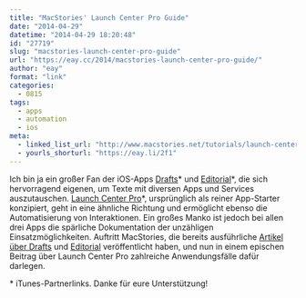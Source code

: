 ```yaml
---
title: "MacStories' Launch Center Pro Guide"
date: "2014-04-29"
datetime: "2014-04-29 18:20:48"
id: "27719"
slug: "macstories-launch-center-pro-guide"
url: "https://eay.cc/2014/macstories-launch-center-pro-guide/"
author: "eay"
format: "link"
categories:
  - 0815
tags:
  - apps
  - automation
  - ios
meta:
  - linked_list_url: "http://www.macstories.net/tutorials/launch-center-pro-guide/"
  - yourls_shorturl: "https://eay.li/2f1"
---
```


Ich bin ja ein großer Fan der iOS-Apps [Drafts](https://eay.li/drafts)\* und [Editorial](https://eay.li/editorial)\*, die sich hervorragend eigenen, um Texte mit diversen Apps und Services auszutauschen. [Launch Center Pro](https://eay.li/launchcenterpro)\*, ursprünglich als reiner App-Starter konzipiert, geht in eine ähnliche Richtung und ermöglicht ebenso die Automatisierung von Interaktionen. Ein großes Manko ist jedoch bei allen drei Apps die spärliche Dokumentation der unzähligen Einsatzmöglichkeiten. Auftritt MacStories, die bereits ausführliche [Artikel über Drafts](http://www.macstories.net/reviews/ios-automation-and-workflows-with-drafts/) und [Editorial](http://www.macstories.net/stories/editorial-for-ipad-review/) veröffentlicht haben, und nun in einem epischen Beitrag über Launch Center Pro zahlreiche Anwendungsfälle dafür darlegen.

\* iTunes-Partnerlinks. Danke für eure Unterstützung!
